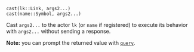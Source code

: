 ```
cast(lk::Link, args2...)
cast(name::Symbol, args2...)
```

Cast `args2...` to the actor `lk` (or `name` if registered)  to execute its behavior with `args2...` without sending a  response. 

**Note:** you can prompt the returned value with [`query`](@ref).
